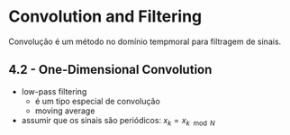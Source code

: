 # Convolution and Filtering

Convolução é um método no domínio tempmoral para filtragem de sinais.

## 4.2 - One-Dimensional Convolution

- low-pass filtering
  - é um tipo especial de convolução
  - moving average
- assumir que os sinais são periódicos: $x_k = x_{k \mod N}$
